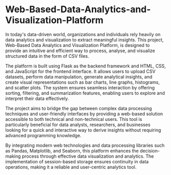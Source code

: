 # Web-Based-Data-Analytics-and-Visualization-Platform

In today's data-driven world, organizations and individuals rely heavily on data analytics and visualization to extract meaningful insights. This project, Web-Based Data Analytics and Visualization Platform, is designed to provide an intuitive and efficient way to process, analyse, and visualize structured data in the form of CSV files.

The platform is built using Flask as the backend framework and HTML, CSS, and JavaScript for the frontend interface. It allows users to upload CSV datasets, perform data manipulation, generate analytical insights, and create visual representations such as bar charts, line graphs, histograms, and scatter plots. The system ensures seamless interaction by offering sorting, filtering, and summarization features, enabling users to explore and interpret their data effectively.

The project aims to bridge the gap between complex data processing techniques and user-friendly interfaces by providing a web-based solution accessible to both technical and non-technical users. This tool is particularly beneficial for data analysts, researchers, and businesses looking for a quick and interactive way to derive insights without requiring advanced programming knowledge.

By integrating modern web technologies and data processing libraries such as Pandas, Matplotlib, and Seaborn, this platform enhances the decision-making process through effective data visualization and analytics. The implementation of session-based storage ensures continuity in data operations, making it a reliable and user-centric analytics tool.
